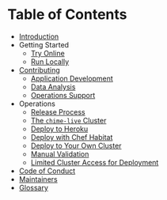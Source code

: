 # Table of Contents

- [Introduction](README.md)
- Getting Started
  - [Try Online](getting-started/try-online.md)
  - [Run Locally](getting-started/run-locally.md)
- [Contributing](CONTRIBUTING.md)
  - [Application Development](contributing/app-dev.md)
  - [Data Analysis](contributing/data-analysis.md)
  - [Operations Support](contributing/operations-support.md)
- Operations
  - [Release Process](./operations/release-process.md)
  - [The `chime-live` Cluster](./operations/chime-live-cluster.md)
  - [Deploy to Heroku](./operations/heroku.md)
  - [Deploy with Chef Habitat](./operations/habitat.md)
  - [Deploy to Your Own Cluster](./operations/byok8s.md)
  - [Manual Validation](./operations/manual-validation.md)
  - [Limited Cluster Access for Deployment](./operations/limited-kubeconfigs/limited-kubeconfigs.md)
- [Code of Conduct](CODE_OF_CONDUCT.md)
- [Maintainers](MAINTAINERS.md)
- [Glossary](GLOSSARY.md)
